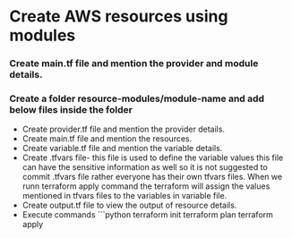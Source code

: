# Create AWS resources using modules
### Create main.tf file and mention the provider and module details.
### Create a folder resource-modules/module-name and add below files inside the folder
- Create provider.tf file and mention the provider details.
- Create main.tf file and mention the resources.
- Create variable.tf file and mention the variable details.
- Create .tfvars file- this file is used to define the variable values this file can have the sensitive information as well so it is not suggested to commit .tfvars file rather everyone has their own tfvars files. When we runn terraform apply command the terraform will assign the values mentioned in tfvars files to the variables in variable file.
- Create output.tf file to view the output of resource details.
- Execute commands
            ```python
terraform init
            terraform plan
            terraform apply
```